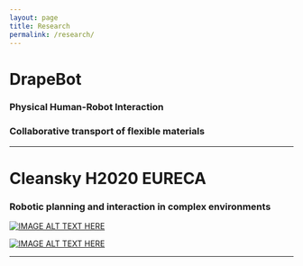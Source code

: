 ```yaml
---
layout: page
title: Research
permalink: /research/
---
```

<!-- Google tag (gtag.js) -->
<script async src="https://www.googletagmanager.com/gtag/js?id=G-Z07C4092J3"></script>



# DrapeBot
### Physical Human-Robot Interaction

### Collaborative transport of flexible materials

___
# Cleansky H2020 EURECA
### Robotic planning and interaction in complex environments


[![IMAGE ALT TEXT HERE](http://img.youtube.com/vi/YSxnNVCpEDE&t=2s/0.jpg)](http://www.youtube.com/watch?v=YSxnNVCpEDE&t=2s)

[![IMAGE ALT TEXT HERE](http://img.youtube.com/vi/0NClccTwHiw/0.jpg)](http://www.youtube.com/watch?v=0NClccTwHiw)
___




